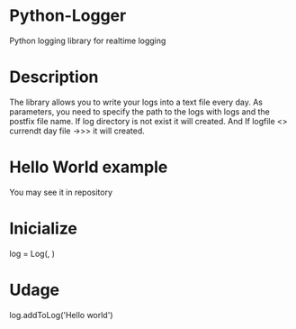 # Python-Logger
Python logging library for realtime logging 

# Description 
The library allows you to write your logs into a text file every day. 
As parameters, you need to specify the path to the logs with logs and the postfix file name.
If log directory is not exist it will created. And If logfile <> currendt day file ->>> it will created.

# Hello World example
You may see it in repository

# Inicialize
log = Log(<path to log dir>, <postfix log file name>)
  
# Udage
log.addToLog('Hello world')


